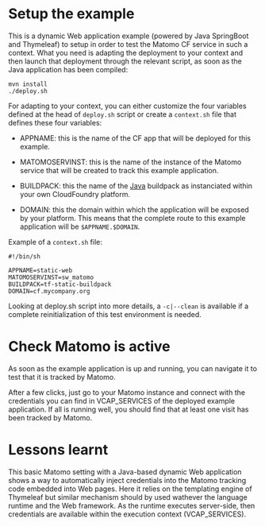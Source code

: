 # Setup the example

This is a dynamic Web application example (powered by Java SpringBoot and Thymeleaf) to setup in order to test the Matomo CF service in such a context. What you need is adapting the deployment to your context and then launch that deployment through the relevant script, as soon as the Java application has been compiled:

```
mvn install
./deploy.sh
```

For adapting to your context, you can either customize the four variables defined at the head of `deploy.sh` script or create a `context.sh` file that defines these four variables:

* APPNAME: this is the name of the CF app that will be deployed for this example.

* MATOMOSERVINST: this is the name of the instance of the Matomo service that will be created to track this example application.

* BUILDPACK: this the name of the [Java](https://docs.cloudfoundry.org/buildpacks/java/) buildpack as instanciated within your own CloudFoundry platform.

* DOMAIN: this the domain within which the application will be exposed by your platform. This means that the complete route to this example application will be `$APPNAME.$DOMAIN`.

Example of a `context.sh` file:

```
#!/bin/sh

APPNAME=static-web
MATOMOSERVINST=sw_matomo
BUILDPACK=tf-static-buildpack
DOMAIN=cf.mycompany.org
```

Looking at deploy.sh script into more details, a `-c|--clean` is available if a complete reinitialization of this test environment is needed.

# Check Matomo is active

As soon as the example application is up and running, you can navigate it to test that it is tracked by Matomo.

After a few clicks, just go to your Matomo instance and connect with the credentials you can find in VCAP_SERVICES of the deployed example application. If all is running well, you should find that at least one visit has been tracked by Matomo.

# Lessons learnt

This basic Matomo setting with a Java-based dynamic Web application shows a way to automatically inject credentials into the Matomo tracking code embedded into Web pages. Here it relies on the templating engine of Thymeleaf but similar mechanism should by used wathever the language runtime and the Web framework. As the runtime executes server-side, then credentials are available within the execution context (VCAP_SERVICES).

